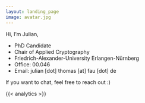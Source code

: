 ```yaml
---
layout: landing_page
image: avatar.jpg
---
```


Hi, I’m Julian,

- PhD Candidate
- Chair of Applied Cryptography
- Friedrich-Alexander-University Erlangen-Nürnberg
- Office: 00.046
- Email: julian [dot] thomas [at] fau [dot] de

If you want to chat, feel free to reach out :​)

{{< analytics >}}
